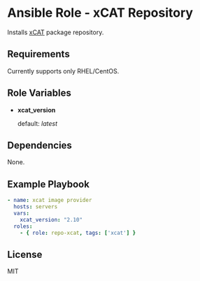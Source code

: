 Ansible Role - xCAT Repository
==============================

Installs [xCAT][] package repository.

Requirements
------------

Currently supports only RHEL/CentOS.

Role Variables
--------------

-   **xcat_version**

    default: *latest*

Dependencies
------------

None.

Example Playbook
----------------

```yml
- name: xcat image provider
  hosts: servers
  vars:
    xcat_version: "2.10"
  roles:
    - { role: repo-xcat, tags: ['xcat'] }
```

License
-------

MIT

[xCAT]: http://xcat.org/
